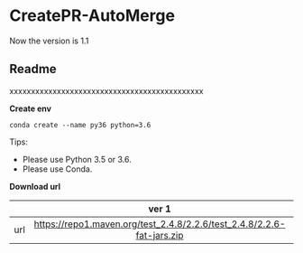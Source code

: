 # CreatePR-AutoMerge

Now the version is 1.1
## **Readme**
xxxxxxxxxxxxxxxxxxxxxxxxxxxxxxxxxxxxxxxxxxxxx

**Create env**
```
conda create --name py36 python=3.6
```

Tips:
* Please use Python 3.5 or 3.6.
* Please use Conda.


**Download url**

|           | ver 1 | ver 2 |
| :-------: | :---------: | :--------------------------: |
| url | https://repo1.maven.org/test_2.4.8/2.2.6/test_2.4.8/2.2.6-fat-jars.zip | https://oss.sonatype.org/content/repositories/snapshots/com/test/test_2.4.8/2.2.6-SNAPSHOT/ |
